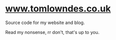 www.tomlowndes.co.uk
================

Source code for my website and blog. 

Read my nonsense, rr don't, that's up to you.
